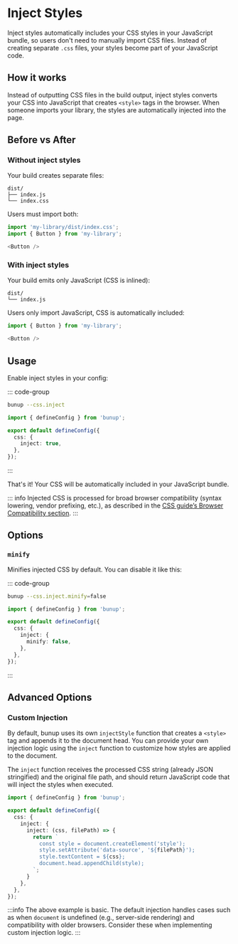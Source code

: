 # Inject Styles

Inject styles automatically includes your CSS styles in your JavaScript bundle, so users don't need to manually import CSS files. Instead of creating separate `.css` files, your styles become part of your JavaScript code.

## How it works

Instead of outputting CSS files in the build output, inject styles converts your CSS into JavaScript that creates `<style>` tags in the browser. When someone imports your library, the styles are automatically injected into the page.

## Before vs After

### Without inject styles

Your build creates separate files:

```plaintext {3}
dist/
├── index.js
└── index.css
```

Users must import both:

```javascript
import 'my-library/dist/index.css';
import { Button } from 'my-library';

<Button />
```

### With inject styles

Your build emits only JavaScript (CSS is inlined):

```
dist/
└── index.js
```

Users only import JavaScript, CSS is automatically included:

```javascript
import { Button } from 'my-library';

<Button />
```

## Usage

Enable inject styles in your config:

::: code-group

```sh [CLI]
bunup --css.inject
```

```ts [bunup.config.ts]
import { defineConfig } from 'bunup';

export default defineConfig({
  css: {
    inject: true,
  },
});
```

:::

That's it! Your CSS will be automatically included in your JavaScript bundle.

::: info
Injected CSS is processed for broad browser compatibility (syntax lowering, vendor prefixing, etc.), as described in the [CSS guide’s Browser Compatibility section](/docs/guide/css#browser-compatibility).
:::

## Options

### `minify`

Minifies injected CSS by default. You can disable it like this:

::: code-group

```sh [CLI]
bunup --css.inject.minify=false
```

```ts [bunup.config.ts]
import { defineConfig } from 'bunup';

export default defineConfig({
  css: {
    inject: {
      minify: false,
    },
  },
});
```

:::

## Advanced Options

### Custom Injection

By default, bunup uses its own `injectStyle` function that creates a `<style>` tag and appends it to the document head. You can provide your own injection logic using the `inject` function to customize how styles are applied to the document.

The `inject` function receives the processed CSS string (already JSON stringified) and the original file path, and should return JavaScript code that will inject the styles when executed.

```ts [bunup.config.ts]
import { defineConfig } from 'bunup';

export default defineConfig({
  css: {
    inject: {
      inject: (css, filePath) => {
        return `
          const style = document.createElement('style');
          style.setAttribute('data-source', '${filePath}');
          style.textContent = ${css};
          document.head.appendChild(style);
        `;
      }
    },
  },
});
```

:::info
The above example is basic. The default injection handles cases such as when `document` is undefined (e.g., server-side rendering) and compatibility with older browsers. Consider these when implementing custom injection logic.
:::
